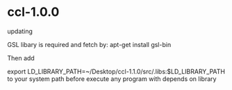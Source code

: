 # ccl-1.0.0
updating

GSL libary is required and fetch by:
apt-get install gsl-bin

Then add 

export LD_LIBRARY_PATH=~/Desktop/ccl-1.1.0/src/.libs:$LD_LIBRARY_PATH  to your system path before execute any program with depends on library
